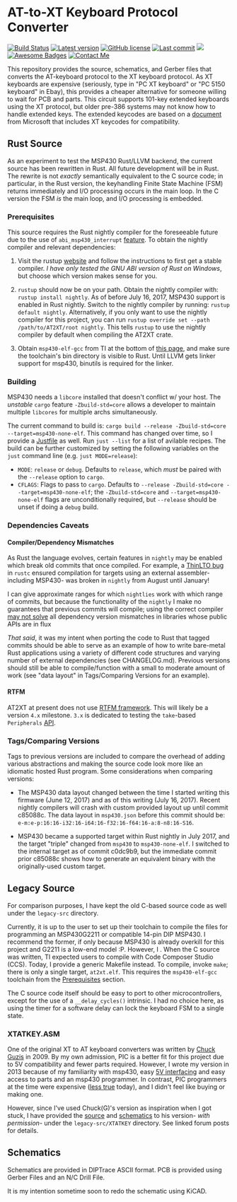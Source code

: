 # AT-to-XT Keyboard Protocol Converter
[![Build Status](https://travis-ci.org/cr1901/AT2XT.svg?branch=master)](https://travis-ci.org/cr1901/AT2XT)
[![Latest version](https://img.shields.io/github/tag/cr1901/AT2XT.svg)](https://GitHub.com/cr1901/AT2XT/tags/)
[![GitHub license](https://img.shields.io/github/license/cr1901/AT2XT.svg)](https://github.com/cr1901/AT2XT/blob/master/LICENSE.md)
[![Last commit](https://img.shields.io/github/last-commit/cr1901/AT2XT.svg)](https://GitHub.com/cr1901/AT2XT/commit/)
[![](https://tokei.rs/b1/github/cr1901/AT2XT?category=code)](https://github.com/cr1901/AT2XT)
[![Awesome Badges](https://img.shields.io/badge/badges-awesome-green.svg)](https://github.com/Naereen/badges)
[![Contact Me](https://img.shields.io/twitter/follow/cr1901.svg?label=Contact%20Me&&style=social)](https://twitter.com/cr1901)

This repository provides the source, schematics, and Gerber files that converts
the AT-keyboard protocol to the XT keyboard protocol. As XT keyboards are
expensive (seriously, type in "PC XT keyboard" or "PC 5150 keyboard" in Ebay),
this provides a cheaper alternative for someone willing to wait for PCB and
parts. This circuit supports 101-key extended keyboards using the XT protocol,
but older pre-386 systems may not know how to handle extended keys. The
extended keycodes are based on a [document](https://download.microsoft.com/download/1/6/1/161ba512-40e2-4cc9-843a-923143f3456c/scancode.doc)
from Microsoft that includes XT keycodes for compatibility.

## Rust Source
As an experiment to test the MSP430 Rust/LLVM backend, the current source has
been rewritten in Rust. All future development will be in Rust. The rewrite
is not _exactly_ semantically equivalent to the C source code; in particular,
in the Rust version, the keyhandling Finite State Machine (FSM) returns
immediately and I/O processing occurs in the main loop. In the C version the
FSM _is_ the main loop, and I/O processing is embedded.

### Prerequisites
This source requires the Rust nightly compiler for the foreseeable future due
to the use of `abi_msp430_interrupt` [feature](https://doc.rust-lang.org/unstable-book/language-features/abi-msp430-interrupt.html).
To obtain the nightly compiler and relevant dependencies:

1. Visit the rustup [website](www.rustup.rs) and follow the instructions to
first get a stable compiler. _I have only tested the GNU ABI version of Rust
on Windows_, but choose which version makes sense for you.

2. `rustup` should now be on your path. Obtain the nightly compiler with:
`rustup install nightly`. As of before July 16, 2017, MSP430 support is
enabled in Rust nightly. Switch to the nightly compiler by running:
`rustup default nightly`. Alternatively, if you only want to use the nightly
compiler for this project, you can run `rustup override set --path /path/to/AT2XT/root nightly`.
This tells `rustup` to use the nightly compiler by default when compiling the
AT2XT crate.

3. Obtain `msp430-elf-gcc` from TI at the bottom of
[this page](http://www.ti.com/tool/msp430-gcc-opensource), and make sure the
toolchain's bin directory is visible to Rust. Until LLVM gets linker support
for msp430, binutils is required for the linker.

### Building
MSP430 needs a `libcore` installed that doesn't conflict w/ your host. The
_unstable_ `cargo` feature `-Zbuild-std=core` allows a developer to maintain
multiple `libcores` for multiple archs simultaneously.

The current command to build is:
`cargo build --release -Zbuild-std=core --target=msp430-none-elf`. This command
has changed over time, so I provide a [Justfile](https://github.com/casey/just)
as well. Run `just --list` for a list of avilable recipes. The build can be
further customized by setting the following variables on the `just` command
line (e.g. `just MODE=release`):

* `MODE`: `release` or `debug`. Defaults to `release`, which _must_ be paired
  with the `--release` option to `cargo`.
* `CFLAGS`: Flags to pass to `cargo`. Defaults to `--release -Zbuild-std=core --target=msp430-none-elf`;
  the `-Zbuild-std=core` and `--target=msp430-none-elf` flags are
  unconditionally required, but `--release` should be unset if doing a `debug`
  build.

### Dependencies Caveats
#### Compiler/Dependency Mismatches
As Rust the language evolves, certain features in `nightly` may be enabled
which break old commits that once compiled. For example, a
[ThinLTO bug](https://github.com/japaric/xargo/issues/158) in `rustc` ensured
compilation for targets using an external assembler- including MSP430-
was broken in `nightly` from August until January!

I can give approximate ranges for which `nightlies` work with which range of
commits, but because the functionality of the `nightly` I make no guarantees
that previous commits will compile; using the correct compiler
[may not solve](https://github.com/cr1901/msp430-rtfm/commit/f6163b7acaeb135e08af1491daded54057e0d59f)
all dependency version mismatches in libraries whose public APIs are in flux

_That said_, it was my intent when porting the code to Rust that tagged
commits should be able to serve as an example of how to write bare-metal Rust
applications using a variety of different code structures and varying number of
external dependencies (see CHANGELOG.md). Previous versions should still be
able to compile/function with a small to moderate amount of work
(see "data layout" in Tags/Comparing Versions for an example).

#### RTFM
AT2XT at present does not use [RTFM framework](http://www.rtfm-lang.org).
This will likely be a version `4.x` milestone. `3.x` is dedicated to testing
the `take`-based `Peripherals` [API](https://blog.japaric.io/brave-new-io/).

### Tags/Comparing Versions
Tags to previous versions are included to compare the overhead of adding
various abstractions and making the source code look more like an idiomatic
hosted Rust program. Some considerations when comparing versions:

* The MSP430 data layout changed between the time I started writing this
firmware (June 12, 2017) and as of this writing (July 16, 2017). Recent
nightly compilers will crash with custom provided layout up until commit
c85088c. The data layout in `msp430.json` before this commit should be:
`e-m:e-p:16:16-i32:16-i64:16-f32:16-f64:16-a:8-n8:16-S16`.

* MSP430 became a supported target within Rust nightly in July 2017, and the
target "triple" changed from `msp430` to `msp430-none-elf`. I switched to the
internal target as of commit c0dc9b9, but the immediate commit prior c85088c
shows how to generate an equivalent binary with the originally-used custom
target.

## Legacy Source
For comparison purposes, I have kept the old C-based source code as well under
the `legacy-src` directory.

Currently, it is up to the user to set up their toolchain to compile the files
for programming an MSP430G2211 or compatible 14-pin DIP MSP430. I recommend the
former, if only because MSP430 is already overkill for this project and G2211
is a low-end model :P. However, I . When the C source was written, TI expected
users to compile with Code Composer Studio (CCS). Today, I provide a generic
Makefile instead. To compile, invoke `make`; there is only a single target,
`at2xt.elf`. This requires the `msp430-elf-gcc` toolchain from the
[Prerequisites](#prerequisites) section.

The C source code itself should be easy to port to other microcontrollers,
except for the use of a `__delay_cycles()` intrinsic. I had no choice here, as
using the timer for a software delay can lock the keyboard FSM to a single
state.

### XTATKEY.ASM
One of the original XT to AT keyboard converters was written by [Chuck Guzis](http://www.vcfed.org/forum/member.php?3458-Chuck(G))
in 2009. By my own admission, PIC is a better fit for this project due to 5V
compatibility and fewer parts required. However, I wrote my version in 2013
because of my familiarity with msp430, easy [5V interfacing](http://www.ti.com/lit/an/slaa148a/slaa148a.pdf)
and easy access to parts and an msp430 programmer. In contrast, PIC programmers
at the time were expensive ([less true](https://www.microchip.com/developmenttools/ProductDetails/PartNO/PG164100)
today), and I didn't feel like buying or making one.

However, since I've used Chuck(G)'s version as inspiration when I got stuck,
I have provided the [source](http://www.vcfed.org/forum/showthread.php?15907-AT-to-XT-Keyboard-Converter&p=106297#post106297)
and [schematics](http://www.vcfed.org/forum/showthread.php?15907-AT-to-XT-Keyboard-Converter&p=106341#post106341)
to his version- _with permission_- under the `legacy-src/XTATKEY` directory.
See linked forum posts for details.

## Schematics
Schematics are provided in DIPTrace ASCII format. PCB is provided using Gerber
Files and an N/C Drill File.

It is my intention sometime soon to redo the schematic using KiCAD.
